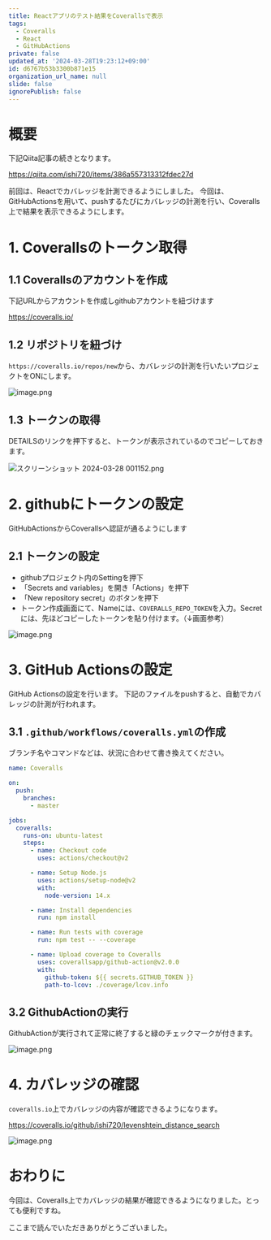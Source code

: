```yaml
---
title: Reactアプリのテスト結果をCoverallsで表示
tags:
  - Coveralls
  - React
  - GitHubActions
private: false
updated_at: '2024-03-28T19:23:12+09:00'
id: d6767b53b3300b871e15
organization_url_name: null
slide: false
ignorePublish: false
---
```

# 概要

下記Qiita記事の続きとなります。

https://qiita.com/ishi720/items/386a557313312fdec27d

前回は、Reactでカバレッジを計測できるようにしました。
今回は、GitHubActionsを用いて、pushするたびにカバレッジの計測を行い、Coveralls上で結果を表示できるようにします。



# 1. Coverallsのトークン取得

## 1.1 Coverallsのアカウントを作成

下記URLからアカウントを作成しgithubアカウントを紐づけます

https://coveralls.io/

## 1.2 リポジトリを紐づけ

`https://coveralls.io/repos/new`から、カバレッジの計測を行いたいプロジェクトをONにします。

![image.png](https://qiita-image-store.s3.ap-northeast-1.amazonaws.com/0/473097/529db318-4b44-d9f4-89b4-e5cadb322d81.png)

## 1.3 トークンの取得

DETAILSのリンクを押下すると、トークンが表示されているのでコピーしておきます。

![スクリーンショット 2024-03-28 001152.png](https://qiita-image-store.s3.ap-northeast-1.amazonaws.com/0/473097/d1a7974a-db7c-f9a4-6b5c-00fd82d4c5d8.png)


# 2. githubにトークンの設定

GitHubActionsからCoverallsへ認証が通るようにします

## 2.1 トークンの設定

- githubプロジェクト内のSettingを押下
- 「Secrets and variables」を開き「Actions」を押下
- 「New repository secret」のボタンを押下
- トークン作成画面にて、Nameには、`COVERALLS_REPO_TOKEN`を入力。Secretには、先ほどコピーしたトークンを貼り付けます。（↓画面参考）

![image.png](https://qiita-image-store.s3.ap-northeast-1.amazonaws.com/0/473097/386a2af1-e0dd-2db8-88f2-501896e3e65b.png)

# 3. GitHub Actionsの設定

GitHub Actionsの設定を行います。
下記のファイルをpushすると、自動でカバレッジの計測が行われます。

## 3.1 `.github/workflows/coveralls.yml`の作成

ブランチ名やコマンドなどは、状況に合わせて書き換えてください。

```yml
name: Coveralls

on:
  push:
    branches:
      - master

jobs:
  coveralls:
    runs-on: ubuntu-latest
    steps:
      - name: Checkout code
        uses: actions/checkout@v2

      - name: Setup Node.js
        uses: actions/setup-node@v2
        with:
          node-version: 14.x

      - name: Install dependencies
        run: npm install

      - name: Run tests with coverage
        run: npm test -- --coverage

      - name: Upload coverage to Coveralls
        uses: coverallsapp/github-action@v2.0.0
        with:
          github-token: ${{ secrets.GITHUB_TOKEN }}
          path-to-lcov: ./coverage/lcov.info
```

## 3.2 GithubActionの実行

GithubActionが実行されて正常に終了すると緑のチェックマークが付きます。


![image.png](https://qiita-image-store.s3.ap-northeast-1.amazonaws.com/0/473097/d58696e0-2f34-30ce-454c-72632f1f89a3.png)



# 4. カバレッジの確認

`coveralls.io`上でカバレッジの内容が確認できるようになります。

https://coveralls.io/github/ishi720/levenshtein_distance_search


![image.png](https://qiita-image-store.s3.ap-northeast-1.amazonaws.com/0/473097/6efa36c2-3a77-56bc-7077-0e0de91b7171.png)


# おわりに

今回は、Coveralls上でカバレッジの結果が確認できるようになりました。とっても便利ですね。

ここまで読んでいただきありがとうございました。
